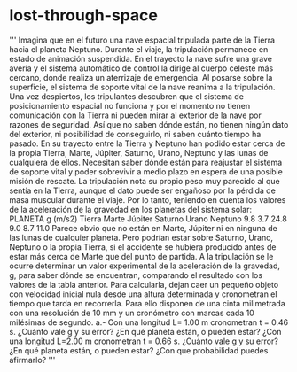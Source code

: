 # lost-through-space
'''
Imagina que en el futuro una nave espacial tripulada parte de la Tierra hacia el planeta Neptuno. Durante el viaje, la tripulación permanece en estado de animación suspendida. En el trayecto la nave sufre una grave avería y el sistema automático de control la dirige al cuerpo celeste más cercano, donde realiza un aterrizaje de emergencia. Al posarse sobre la superficie, el sistema de soporte vital de la nave reanima a la tripulación.
Una vez despiertos, los tripulantes descubren que el sistema de posicionamiento espacial no funciona y por el momento no tienen comunicación con la Tierra ni pueden mirar al exterior de la nave por razones de seguridad. Así que no saben dónde están, no tienen ningún dato del exterior, ni posibilidad de conseguirlo, ni saben cuánto tiempo ha pasado.
En su trayecto entre la Tierra y Neptuno han podido estar cerca de la propia Tierra, Marte, Júpiter, Saturno, Urano, Neptuno y las lunas de cualquiera de ellos.
Necesitan saber dónde están para reajustar el sistema de soporte vital y poder sobrevivir a medio plazo en espera de una posible misión de rescate. La tripulación nota su propio peso muy parecido al que sentía en la Tierra, aunque el dato puede ser engañoso por la pérdida de masa muscular durante el viaje. Por lo tanto, teniendo en cuenta los valores de la aceleración de la gravedad en los planetas del sistema solar:
PLANETA g (m/s2)
Tierra Marte Júpiter Saturno Urano Neptuno 9.8 3.7 24.8 9.0 8.7 11.0
Parece obvio que no están en Marte, Júpiter ni en ninguna de las lunas de cualquier planeta. Pero podrían estar sobre Saturno, Urano, Neptuno o la propia Tierra, si el accidente se hubiera producido antes de estar más cerca de Marte que del punto de partida.
A la tripulación se le ocurre determinar un valor experimental de la aceleración de la gravedad, g, para saber dónde se encuentran, comparando el resultado con los valores de la tabla anterior. Para calcularla, dejan caer un pequeño objeto con velocidad inicial nula desde una altura determinada y cronometran el tiempo que tarda en recorrerla. Para ello disponen de una cinta milimetrada con una resolución de 10 mm y un cronómetro con marcas cada 10 milésimas de segundo.
a.- Con una longitud L= 1.00 m cronometran t = 0.46 s. ¿Cuánto vale g y su error?
¿En qué planeta están, o pueden estar?
¿Con una longitud L=2.00 m cronometran t = 0.66 s. ¿Cuánto vale g y su error?
¿En qué planeta están, o pueden estar?
¿Con que probabilidad puedes afirmarlo?
'''
